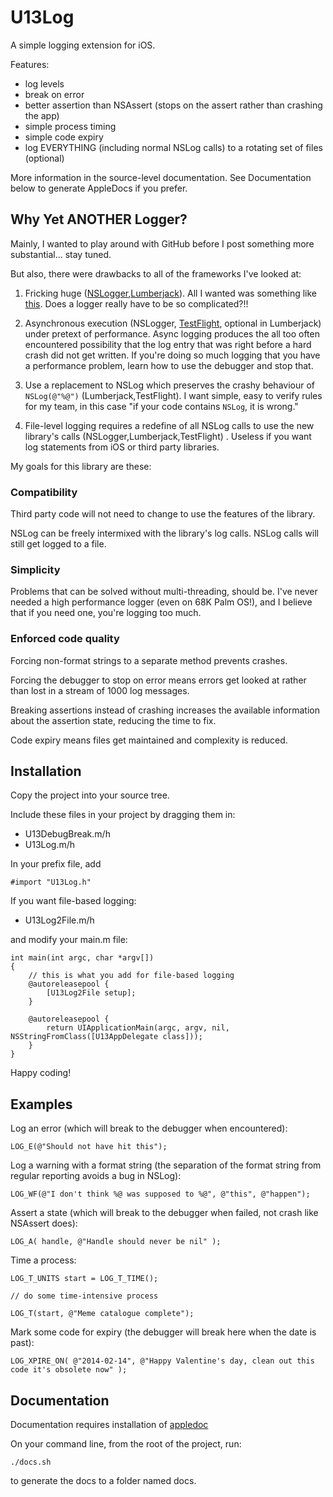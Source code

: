 # U13Log

A simple logging extension for iOS.

Features:

- log levels
- break on error
- better assertion than NSAssert (stops on the assert rather than crashing the app)
- simple process timing
- simple code expiry
- log EVERYTHING (including normal NSLog calls) to a rotating set of files (optional)

More information in the source-level documentation.  See Documentation below to generate AppleDocs if you prefer.


## Why Yet ANOTHER Logger?

Mainly, I wanted to play around with GitHub before I post something more substantial... stay tuned.

But also, there were drawbacks to all of the frameworks I've looked at:

1.  Fricking huge ([NSLogger](https://github.com/fpillet/NSLogger),[Lumberjack](https://github.com/robbiehanson/CocoaLumberjack)).  All I wanted was something like [this](http://brenwill.com/2010/flexible-ios-logging/).  Does a logger really have to be so complicated?!!

2.  Asynchronous execution (NSLogger, [TestFlight](https://testflightapp.com/sdk/), optional in Lumberjack) under pretext of performance.  Async logging produces the all too often encountered possibility that the log entry that was right before a hard crash did not get written.  If you're doing so much logging that you have a performance problem, learn how to use the debugger and stop that.

3.  Use a replacement to NSLog which preserves the crashy behaviour of `NSLog(@"%@")` (Lumberjack,TestFlight).  I want simple, easy to verify rules for my team, in this case "if your code contains `NSLog`, it is wrong."

4.  File-level logging requires a redefine of all NSLog calls to use the new library's calls (NSLogger,Lumberjack,TestFlight) .  Useless if you want log statements from iOS or third party libraries. 


My goals for this library are these:


### Compatibility  

Third party code will not need to change to use the features of the library.  

NSLog can be freely intermixed with the library's log calls.  NSLog calls will still get logged to a file.


### Simplicity

Problems that can be solved without multi-threading, should be.  I've never needed a high performance logger (even on 68K Palm OS!), and I believe that if you need one, you're logging too much.


### Enforced code quality

Forcing non-format strings to a separate method prevents crashes.  

Forcing the debugger to stop on error means errors get looked at rather than lost in a stream of 1000 log messages.

Breaking assertions instead of crashing increases the available information about the assertion state, reducing the time to fix.

Code expiry means files get maintained and complexity is reduced.


## Installation

Copy the project into your source tree.

Include these files in your project by dragging them in:

- U13DebugBreak.m/h
- U13Log.m/h

In your prefix file, add

    #import "U13Log.h"


If you want file-based logging:

- U13Log2File.m/h

and modify your main.m file:

    int main(int argc, char *argv[])
    {
		// this is what you add for file-based logging
        @autoreleasepool {
            [U13Log2File setup];
        }

        @autoreleasepool {
            return UIApplicationMain(argc, argv, nil, NSStringFromClass([U13AppDelegate class]));
        }
    }

Happy coding!


## Examples

Log an error (which will break to the debugger when encountered):

    LOG_E(@"Should not have hit this");


Log a warning with a format string (the separation of the format string from regular reporting avoids a bug in NSLog):

    LOG_WF(@"I don't think %@ was supposed to %@", @"this", @"happen");


Assert a state (which will break to the debugger when failed, not crash like NSAssert does):

    LOG_A( handle, @"Handle should never be nil" );


Time a process:

    LOG_T_UNITS start = LOG_T_TIME();
    
    // do some time-intensive process
    
    LOG_T(start, @"Meme catalogue complete");


Mark some code for expiry (the debugger will break here when the date is past):

    LOG_XPIRE_ON( @"2014-02-14", @"Happy Valentine's day, clean out this code it's obsolete now" );


## Documentation

Documentation requires installation of [appledoc](https://github.com/tomaz/appledoc)

On your command line, from the root of the project, run:

    ./docs.sh

to generate the docs to a folder named docs.


